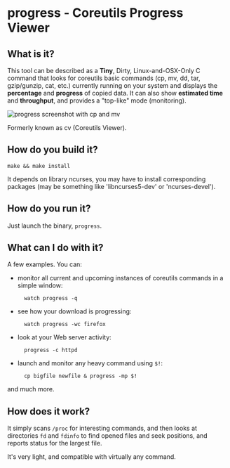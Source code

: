 progress - Coreutils Progress Viewer
=====================

What is it?
-----------

This tool can be described as a **Tiny**, Dirty, Linux-and-OSX-Only C command
that looks for coreutils basic commands (cp, mv, dd, tar, gzip/gunzip,
cat, etc.) currently running on your system and displays the
**percentage** and **progress** of copied data. It can also show **estimated time** and **throughput**,
and provides a "top-like" mode (monitoring).

![progress screenshot with cp and mv](https://github.com/n0noob/progress/blob/master/capture.png)

Formerly known as cv (Coreutils Viewer).

How do you build it?
--------------------

    make && make install

It depends on library ncurses, you may have to install corresponding packages (may be something like 'libncurses5-dev' or 'ncurses-devel').

How do you run it?
------------------

Just launch the binary, `progress`.


What can I do with it?
----------------------

A few examples. You can:

* monitor all current and upcoming instances of coreutils commands in
  a simple window:

        watch progress -q

* see how your download is progressing:

        watch progress -wc firefox

* look at your Web server activity:

        progress -c httpd

* launch and monitor any heavy command using `$!`:

        cp bigfile newfile & progress -mp $!

and much more.

How does it work?
-----------------

It simply scans `/proc` for interesting commands, and then looks at
directories `fd` and `fdinfo` to find opened files and seek positions,
and reports status for the largest file.

It's very light, and compatible with virtually any command.
